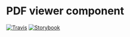 # PDF viewer component

[![Travis][build-badge]][build]
[![Storybook][storybook-badge]][storybook]

[build-badge]: https://img.shields.io/travis/embalex/pdfViewer/master.png?style=flat-square
[build]: https://travis-ci.org/embalex/pdfViewer

[storybook-badge]: https://github.com/storybooks/press/blob/master/badges/storybook.svg
[storybook]: https://embalex.github.io/pdfPreview

